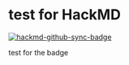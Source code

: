 # test for HackMD

[![hackmd-github-sync-badge](https://hackmd.io/xtlxjLufToGEONz0LjoT4Q/badge)](https://hackmd.io/xtlxjLufToGEONz0LjoT4Q)

test for the badge